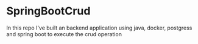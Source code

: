 # SpringBootCrud
In this repo I've built an backend application using java, docker, postgress and spring boot to execute the crud operation
